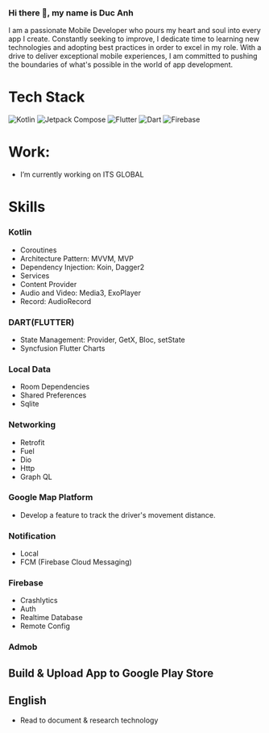 ### Hi there 👋, my name is Duc Anh
I am a passionate Mobile Developer who pours my heart and soul into every app I create. Constantly seeking to improve, I dedicate time to learning new technologies and adopting best practices in order to excel in my role. With a drive to deliver exceptional mobile experiences, I am committed to pushing the boundaries of what's possible in the world of app development.
# Tech Stack
![Kotlin](https://img.shields.io/badge/kotlin-43853D.svg?style=for-the-badge&logo=kotlin&logoColor=white) ![Jetpack Compose](https://img.shields.io/badge/jetpack_compose-39457E.svg?style=for-the-badge&logo=jetpack-compose&logoColor=white) ![Flutter](https://img.shields.io/badge/Flutter-%2302569B.svg?style=for-the-badge&logo=Flutter&logoColor=white) ![Dart](https://img.shields.io/badge/dart-%230175C2.svg?style=for-the-badge&logo=dart&logoColor=white) ![Firebase](https://img.shields.io/badge/firebase-%23039BE5.svg?style=for-the-badge&logo=firebase)

# Work:
- I’m currently working on ITS GLOBAL 
# Skills
### Kotlin
- Coroutines
- Architecture Pattern: MVVM, MVP
- Dependency Injection: Koin, Dagger2
- Services
- Content Provider
- Audio and Video: Media3, ExoPlayer
- Record: AudioRecord
  
### DART(FLUTTER)
- State Management: Provider, GetX, Bloc, setState
- Syncfusion Flutter Charts
### Local Data
- Room Dependencies
- Shared Preferences
- Sqlite

### Networking
- Retrofit
- Fuel
- Dio
- Http
- Graph QL
  
### Google Map Platform
- Develop a feature to track the driver's movement distance.

### Notification
- Local
- FCM (Firebase Cloud Messaging)

### Firebase
- Crashlytics
- Auth
- Realtime Database
- Remote Config
  
### Admob

## Build & Upload App to Google Play Store

## English
- Read to document & research technology

